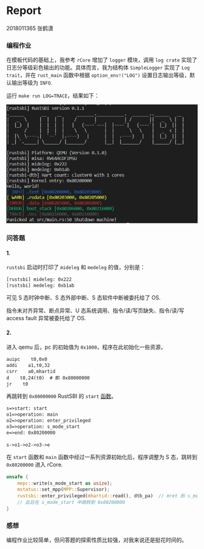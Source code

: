 # Report

2018011365 张鹤潇

### 编程作业

在模板代码的基础上，我参考 `rCore` 增加了 `logger` 模块，调用 `log crate` 实现了日志分等级彩色输出的功能。具体而言，我为结构体 `SimpleLogger` 实现了 `Log trait`，并在 `rust_main` 函数中根据 `option_env!("LOG")` 设置日志输出等级，默认输出等级为 `INFO`.

运行 `make run LOG=TRACE`，结果如下：

<img src="lab1_pic/image-20210228104243981.png" alt="image-20210228104243981" style="zoom: 80%;" /> 

### 问答题

#### 1.

`rustsbi` 启动时打印了 `mideleg` 和 `medeleg` 的值，分别是：

```
[rustsbi] mideleg: 0x222
[rustsbi] medeleg: 0xb1ab
```

可见 S 态时钟中断、S 态外部中断、S 态软件中断被委托给了 OS.

指令未对齐异常、断点异常、U 态系统调用、指令/读/写页缺失、指令/读/写 access fault 异常被委托给了 OS.

#### 2.

进入 qemu 后，pc 的初始值为 `0x1000`，程序在此初始化一些资源，

```assembly
auipc    t0,0x0
addi    a1,t0,32
csrr    a0,mhartid
d    t0,24(t0)	# 即 0x80000000
jr    t0
```

再跳转到 `0x80000000` RustSBI 的 `start` [函数](https://github.com/luojia65/rustsbi/blob/master/platform/qemu/src/main.rs#L93)。

```flow
s=>start: start
o1=>operation: main
o2=>operation: enter_privileged
o3=>operation: s_mode_start
e=>end: 0x80200000

s->o1->o2->o3->e
```
在 `start` 函数和 `main` 函数中经过一系列资源初始化后，程序调整为 S 态，跳转到 `0x80200000` 进入 rCore.

```rust
unsafe {
	mepc::write(s_mode_start as usize);
	mstatus::set_mpp(MPP::Supervisor);
	rustsbi::enter_privileged(mhartid::read(), dtb_pa)	// mret 到 s_mode_start
    // 此后在 s_mode_start 中跳转到 0x80200000
}
```

### 感想

编程作业比较简单，但问答题的探索性质比较强，对我来说还是挺花时间的。